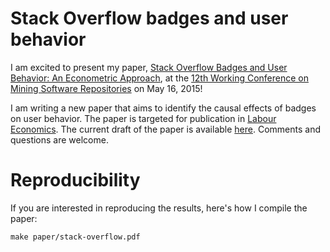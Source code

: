 # Stack Overflow badges and user behavior

I am excited to present my paper, [Stack Overflow Badges and User Behavior: An Econometric Approach][paper], at the [12th Working Conference on Mining Software Repositories][msrconf] on May 16, 2015!

I am writing a new paper that aims to identify the causal effects of badges on user behavior. The paper is targeted for publication in [Labour Economics][labour-economics]. The current draft of the paper is available [here][draft]. Comments and questions are welcome.

# Reproducibility

If you are interested in reproducing the results, here's how I compile the paper:

    make paper/stack-overflow.pdf

[paper]: https://github.com/amarder/stack-overflow/raw/msr2015-final/paper/stack-overflow.pdf
[msrconf]: http://2015.msrconf.org/index.php
[labour-economics]: http://www.journals.elsevier.com/labour-economics/
[draft]: https://github.com/amarder/stack-overflow/raw/master/paper/stack-overflow.pdf
